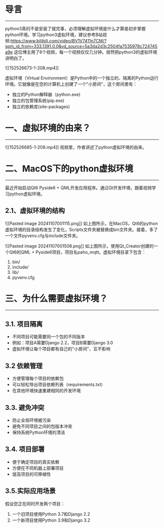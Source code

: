 # 导言
---
python3真的不是安装了就完事，必须理解虚拟环境是什么才算是初步掌握python环境。学习python3虚拟环境，建议参考B站视频:https://www.bilibili.com/video/BV1V7411n7CM/?spm_id_from=333.1391.0.0&vd_source=5a3da2d3c2504fa7535978c724745a9e
这位博主用了6个视频，每一个视频仅仅几分钟。居然把python3的虚拟环境讲明白了。

![[152526673-1-208.mp4]]

虚拟环境（Virtual Environment）是Python中的一个独立的、隔离的Python运行环境。它就像是在您的计算机上创建了一个"小房间"，这个房间里有：
- 独立的Python解释器（python.exe)
- 独立的包管理系统(pip.exe)
- 独立的依赖库(site-packages)

# 一、虚拟环境的由来？
---
![[152526685-1-208.mp4]]
视频里，作者讲述了python虚拟环境的由来。


# 二、MacOS下的python虚拟环境
---
最近开始启动Qt6 Pyside6 + QML开发应用程序。通过Qt开发环境，跟着视频学习python虚拟环境。

## 2.1、虚拟环境的结构
![[Pasted image 20241107001115.png]]
如上图所示，在MacOS，Qt6的python虚拟环境的目录结构发生了变化，Scripts文件夹被替换成bin文件夹。接着，多了一个文件pyvenv.cfg与include文件夹。

![[Pasted image 20241107001508.png]]
如上图所示，使用Qt_Creator创建的一个Qt6的QML + Pyside6项目，项目名paho_mqtt。虚拟环境目录下包含：
1. bin/
2. include/
3. lib/
4. pyvenv.cfg


# 三、为什么需要虚拟环境？
----
## 3.1. 项目隔离
- 不同项目可能需要同一个包的不同版本
- 例如：项目A需要Django 2.2，项目B需要Django 3.0
- 虚拟环境让每个项目都有自己的"小房间"，互不影响

## 3.2 依赖管理
- 方便管理每个项目的依赖包
- 可以轻松导出项目依赖列表（requirements.txt）
- 在其他环境快速重建相同的开发环境

## 3.3. 避免冲突
- 防止全局环境被污染
- 避免不同项目之间的包版本冲突
- 保持系统Python环境的清洁

## 3.4. 项目部署
- 便于确定项目的真实依赖
- 方便在不同机器上部署项目
- 提高项目的可移植性

## 3.5.实际应用场景
假设您正在同时开发两个项目：
1. 一个旧项目使用Python 3.7和Django 2.2
2. 一个新项目使用Python 3.9和Django 3.2




